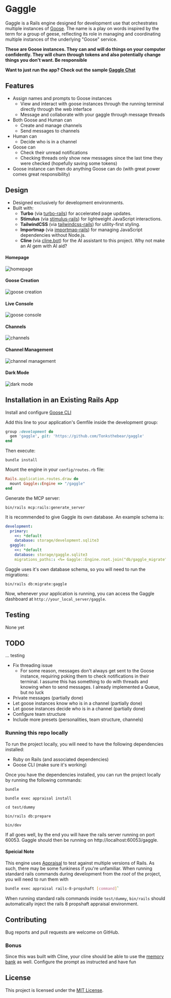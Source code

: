 # Gaggle

Gaggle is a Rails engine designed for development use that orchestrates multiple instances of [Goose](https://github.com/block/goose). The name is a play on words inspired by the term for a group of geese, reflecting its role in managing and coordinating multiple instances of the underlying "Goose" service.

**These are Goose instances. They can and will do things on your computer confidently. They will churn through tokens and also potentially change things you don't want. Be responsible**

**Want to just run the app? Check out the sample [Gaggle Chat](https://github.com/Tonksthebear/GaggleChat)**

## Features
- Assign names and prompts to Goose instances
  - View and interact with goose instances through the running terminal directly through the web interface
  - Message and collaborate with your gaggle through message threads
- Both Goose and Human can
  - Create and manage channels
  - Send messages to channels
- Human can
  - Decide who is in a channel
- Goose can
  - Check their unread notifications
  - Checking threads only show new messages since the last time they were checked (hopefully saving some tokens)
- Goose instance can then do anything Goose can do (with great power comes great responsibility)

## Design

- Designed exclusively for development environments.
- Built with:
  - **Turbo** (via [turbo-rails](https://github.com/hotwired/turbo-rails)) for accelerated page updates.
  - **Stimulus** (via [stimulus-rails](https://github.com/hotwired/stimulus-rails)) for lightweight JavaScript interactions.
  - **TailwindCSS** (via [tailwindcss-rails](https://github.com/rails/tailwindcss-rails)) for utility-first styling. 
  - **Importmap** (via [importmap-rails](https://github.com/rails/importmap-rails)) for managing JavaScript dependencies without Node.js.
  - **Cline** (via [cline.bot](https://cline.bot)) for the AI assistant to this project. Why not make an AI gem with AI aid?


#### Homepage
![homepage](docs/images/homepage-1.png)

#### Goose Creation
![goose creation](docs/images/goose-creation-1.png)

#### Live Console
![goose console](docs/images/console-output-1.png)

#### Channels
![channels](docs/images/channel-1.png)

#### Channel Management
![channel management](docs/images/channel-management-1.png)

#### Dark Mode
![dark mode](docs/images/dark_mode-1.png)

## Installation in an Existing Rails App

Install and configure [Goose CLI](https://block.github.io/goose/docs/getting-started/installation/)


Add this line to your application's Gemfile inside the development group:

```ruby
group :development do
  gem 'gaggle', git: 'https://github.com/Tonksthebear/gaggle'
end
```

Then execute:

```shell
bundle install
```


Mount the engine in your `config/routes.rb` file:

```ruby
Rails.application.routes.draw do
  mount Gaggle::Engine => "/gaggle"
end
```

Generate the MCP server:
```shell
bin/rails mcp:rails:generate_server
```

It is recommended to give Gaggle its own database. An example schema is:
```yaml
development:
  primary:
    <<: *default
    database: storage/development.sqlite3
  gaggle:
    <<: *default
    database: storage/gaggle.sqlite3
    migrations_paths:: <%= Gaggle::Engine.root.join("db/gaggle_migrate") %>
```

Gaggle uses it's own database schema, so you will need to run the migrations:

```shell
bin/rails db:migrate:gaggle
```

Now, whenever your application is running, you can access the Gaggle dashboard at `http://your_local_server/gaggle`.

## Testing

None yet

## TODO

... testing

- Fix threading issue
  - For some reason, messages don't always get sent to the Goose instance, requiring poking them to check notifications in their terminal. I assume this has something to do with threads and knowing when to send messages. I already implemented a Queue, but no luck
- Private messages (partially done)
- Let goose instances know who is in a channel (partially done)
- Let goose instances decide who is in a channel (partially done)
- Configure team structure
- Include more presets (personalities, team structure, channels)

### Running this repo locally

To run the project locally, you will need to have the following dependencies installed:

- Ruby on Rails (and associated dependencies)
- Goose CLI (make sure it's working)


Once you have the dependencies installed, you can run the project locally by running the following commands:

```shell
bundle
```
```shell
bundle exec appraisal install
```
```shell
cd test/dummy
```
```shell
bin/rails db:prepare
```
```shell
bin/dev
```

If all goes well, by the end you will have the rails server running on port 60053.
Gaggle should then be running on http://localhost:60053/gaggle.

#### Speicial Note

This engine uses [Appraisal](https://github.com/thoughtbot/appraisal) to test against multiple versions of Rails. As such, there may be some funkiness if you're unfamiliar. When running standard rails commands during development from the *root* of the project, you will need to run them with
```bash
bundle exec appraisal rails-8-propshaft [command]`
```
When running standard rails commands inside `test/dummy`, `bin/rails` should automatically inject the rails 8 propshaft appraisal environment.

## Contributing

Bug reports and pull requests are welcome on GitHub. 

### Bonus
Since this was built with Cline, your cline should be able to use the [memory bank](https://docs.cline.bot/improving-your-prompting-skills/custom-instructions-library/cline-memory-bank) as well. Configure the prompt as instructed and have fun

## License

This project is licensed under the [MIT License](MIT-LICENSE).
